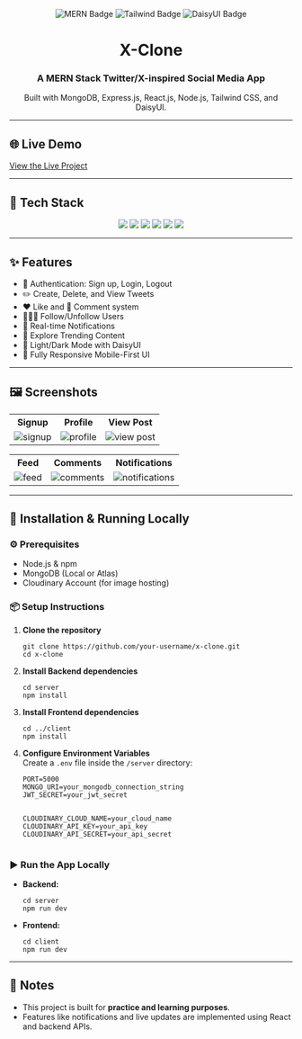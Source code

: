 <p align="center">
  <img src="https://img.shields.io/badge/MERN-Stack-blueviolet?style=for-the-badge&logo=mongodb&logoColor=white" alt="MERN Badge"/>
  <img src="https://img.shields.io/badge/TailwindCSS-UI-blue?style=for-the-badge&logo=tailwindcss&logoColor=white" alt="Tailwind Badge"/>
  <img src="https://img.shields.io/badge/DaisyUI-Tailwind-rose?style=for-the-badge&logo=daisyui&logoColor=white" alt="DaisyUI Badge"/>
</p>

<h1 align="center">X-Clone</h1>
<h3 align="center">A MERN Stack Twitter/X-inspired Social Media App</h3>

<p align="center">
  Built with MongoDB, Express.js, React.js, Node.js, Tailwind CSS, and DaisyUI.
</p>

---

<h2>🌐 Live Demo</h2>

<p>
  <a href="https://twitter-clone-hscd.onrender.com/" target="_blank">View the Live Project</a>
</p>

---

<h2>🧩 Tech Stack</h2>

<p align="center">
  <img src="https://img.shields.io/badge/MongoDB-4EA94B?style=for-the-badge&logo=mongodb&logoColor=white"/>
  <img src="https://img.shields.io/badge/Express.js-000000?style=for-the-badge&logo=express&logoColor=white"/>
  <img src="https://img.shields.io/badge/React-61DBFB?style=for-the-badge&logo=react&logoColor=white"/>
  <img src="https://img.shields.io/badge/Node.js-3C873A?style=for-the-badge&logo=node.js&logoColor=white"/>
  <img src="https://img.shields.io/badge/TailwindCSS-38b2ac?style=for-the-badge&logo=tailwind-css&logoColor=white"/>
  <img src="https://img.shields.io/badge/DaisyUI-F472B6?style=for-the-badge&logo=daisyui&logoColor=white"/>
</p>

---

<h2>✨ Features</h2>

<ul>
  <li>🔐 Authentication: Sign up, Login, Logout</li>
  <li>✏️ Create, Delete, and View Tweets</li>
  <li>❤️ Like and 💬 Comment system</li>
  <li>🧑‍🤝‍🧑 Follow/Unfollow Users</li>
  <li>🔔 Real-time Notifications</li>
  <li>🔎 Explore Trending Content</li>
  <li>🌙 Light/Dark Mode with DaisyUI</li>
  <li>📱 Fully Responsive Mobile-First UI</li>
</ul>

---

<h2>🖼️ Screenshots</h2>

<table>
  <tr>
    <th>Signup</th>
    <th>Profile</th>
    <th>View Post</th>
  </tr>
  <tr>
    <td><img src="https://github.com/user-attachments/assets/c900d3d2-cec2-428e-8d7c-41dd51350412" alt="signup"/></td>
    <td><img src="https://github.com/user-attachments/assets/a025560e-f7ab-4b08-ad73-0b0849f6cda2" alt="profile"/></td>
    <td><img src="https://github.com/user-attachments/assets/bdec30fc-94e7-4b95-9684-3f77b7450991" alt="view post"/></td>
  </tr>
</table>

<table>
  <tr>
    <th>Feed</th>
    <th>Comments</th>
    <th>Notifications</th>
  </tr>
  <tr>
    <td><img src="https://github.com/user-attachments/assets/29198cee-4f64-47fc-8698-a88c3bcc9570" alt="feed"/></td>
    <td><img src="https://github.com/user-attachments/assets/f1763870-8dcf-4805-ba2d-cee6e455ce83" alt="comments"/></td>
    <td><img src="https://github.com/user-attachments/assets/077a6dba-e3fd-49ef-b0e1-f74e6ae2404d" alt="notifications"/></td>
  </tr>
</table>

---

<h2>🧪 Installation & Running Locally</h2>

<h3>⚙️ Prerequisites</h3>
<ul>
  <li>Node.js & npm</li>
  <li>MongoDB (Local or Atlas)</li>
  <li>Cloudinary Account (for image hosting)</li>
</ul>

<h3>📦 Setup Instructions</h3>

<ol>
  <li><strong>Clone the repository</strong>
    <pre><code>git clone https://github.com/your-username/x-clone.git
cd x-clone</code></pre>
  </li>
  <li><strong>Install Backend dependencies</strong>
    <pre><code>cd server
npm install</code></pre>
  </li>
  <li><strong>Install Frontend dependencies</strong>
    <pre><code>cd ../client
npm install</code></pre>
  </li>
  <li><strong>Configure Environment Variables</strong><br/>
    Create a <code>.env</code> file inside the <code>/server</code> directory:
    <pre><code>PORT=5000
MONGO_URI=your_mongodb_connection_string
JWT_SECRET=your_jwt_secret

CLOUDINARY_CLOUD_NAME=your_cloud_name
CLOUDINARY_API_KEY=your_api_key
CLOUDINARY_API_SECRET=your_api_secret</code></pre>
  </li>
</ol>

<h3>▶️ Run the App Locally</h3>

<ul>
  <li><strong>Backend:</strong>
    <pre><code>cd server
npm run dev</code></pre>
  </li>
  <li><strong>Frontend:</strong>
    <pre><code>cd client
npm run dev</code></pre>
  </li>
</ul>

---

<h2>📌 Notes</h2>
<ul>
  <li>This project is built for <strong>practice and learning purposes</strong>.</li>
  <li>Features like notifications and live updates are implemented using React and backend APIs.</li>
</ul>


